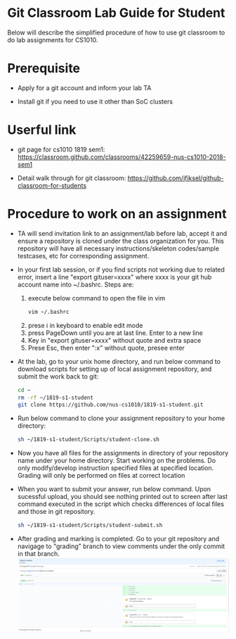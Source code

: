 # Git Classroom Lab Guide for Student
Below will describe the simplified procedure of how to use git classroom to do lab assignments for CS1010.

# Prerequisite
* Apply for a git account and inform your lab TA
    
* Install git if you need to use it other than SoC clusters

# Userful link
* git page for cs1010 1819 sem1: https://classroom.github.com/classrooms/42259659-nus-cs1010-2018-sem1
 
* Detail walk through for git classroom: https://github.com/jfiksel/github-classroom-for-students

# Procedure to work on an assignment
* TA will send invitation link to an assignment/lab before lab, accept it and ensure a repository is cloned under the class organization for you. This repository will have all necessary instructions/skeleton codes/sample testcases, etc for corresponding assignment. 

* In your first lab session, or if you find scripts not working due to related error, insert a line "export gituser=xxxx" where xxxx is your git hub account name into ~/.bashrc. Steps are:
    1. execute below command to open the file in vim
        ```sh
        vim ~/.bashrc
        ```
    2. prese i in keyboard to enable edit mode
    3. press PageDown until you are at last line. Enter to a new line
    4. Key in "export gituser=xxxx" without quote and extra space
    5. Prese Esc, then enter ":x" without quote, presee enter
    
* At the lab, go to your unix home directory, and run below command to download scripts for setting up of local assignment repository, and submit the work back to git:
    ```sh
    cd ~
	rm -rf ~/1819-s1-student
    git clone https://github.com/nus-cs1010/1819-s1-student.git
    ```

* Run below command to clone your assignment repository to your home directory:
    ```sh
    sh ~/1819-s1-student/Scripts/student-clone.sh
    ```

* Now you have all files for the assignments in directory of your repository name under your home directory. Start working on the problems. Do only modify/develop instruction specified files at specified location. Grading will only be performed on files at correct location
    
* When you want to submit your answer, run below command. Upon sucessful upload, you should see nothing printed out to screen after last command executed in the script which checks differences of local files and those in git repository.
    ```sh
    sh ~/1819-s1-student/Scripts/student-submit.sh
    ```

* After grading and marking is completed. Go to your git repository and navigage to "grading" branch to view comments under the only commit in that branch. 
  ![sample git comment page](Figures/grading_branch.PNG)



